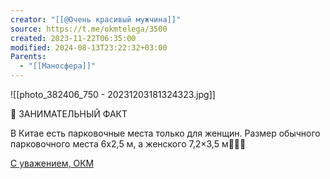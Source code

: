 ```yaml
---
creator: "[[@Очень красивый мужчина]]"
source: https://t.me/okmtelega/3500
created: 2023-11-22T06:35:00
modified: 2024-08-13T23:22:32+03:00
Parents:
  - "[[Маносфера]]"
---
```


![[photo_382406_750 - 20231203181324323.jpg]]

📢 ЗАНИМАТЕЛЬНЫЙ ФАКТ

В Китае есть парковочные места только для женщин. Размер обычного парковочного места 6х2,5 м, а женского 7,2×3,5 м👱🏻‍♀️


[С уважением, ОКМ](https://t.me/okmtelega)
